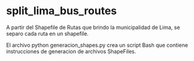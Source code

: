 # split_lima_bus_routes
A partir del Shapefile de Rutas que brindo la municipalidad de Lima, se separo cada ruta en un shapefile.

El archivo python generacion_shapes.py crea un script Bash que contiene instrucciones de generacion de archivos ShapeFiles.
